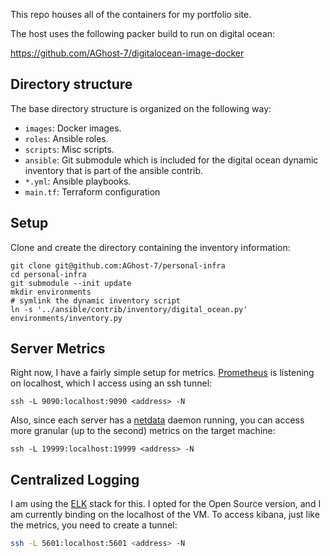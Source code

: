 This repo houses all of the containers for my portfolio site.

The host uses the following packer build to run on digital ocean:

https://github.com/AGhost-7/digitalocean-image-docker

## Directory structure
The base directory structure is organized on the following way:
- `images`: Docker images.
- `roles`: Ansible roles.
- `scripts`: Misc scripts.
- `ansible`: Git submodule which is included for the digital ocean dynamic
inventory that is part of the ansible contrib.
- `*.yml`: Ansible playbooks.
- `main.tf`: Terraform configuration

## Setup
Clone and create the directory containing the inventory information:
```
git clone git@github.com:AGhost-7/personal-infra
cd personal-infra
git submodule --init update
mkdir environments
# symlink the dynamic inventory script
ln -s '../ansible/contrib/inventory/digital_ocean.py' environments/inventory.py
```

## Server Metrics
Right now, I have a fairly simple setup for metrics. [Prometheus][prometheus]
is listening on localhost, which I access using an ssh tunnel:

```
ssh -L 9090:localhost:9090 <address> -N
```

Also, since each server has a [netdata][netdata] daemon running, you can access
more granular (up to the second) metrics on the target machine:
```
ssh -L 19999:localhost:19999 <address> -N
```

[netdata]: https://github.com/firehol/netdata
[prometheus]: https://prometheus.io

## Centralized Logging
I am using the [ELK][elk] stack for this. I opted for the Open Source version,
and I am currently binding on the localhost of the VM. To access kibana, just
like the metrics, you need to create a tunnel:

```bash
ssh -L 5601:localhost:5601 <address> -N
```

[elk]: https://www.elastic.co/webinars/introduction-elk-stack
